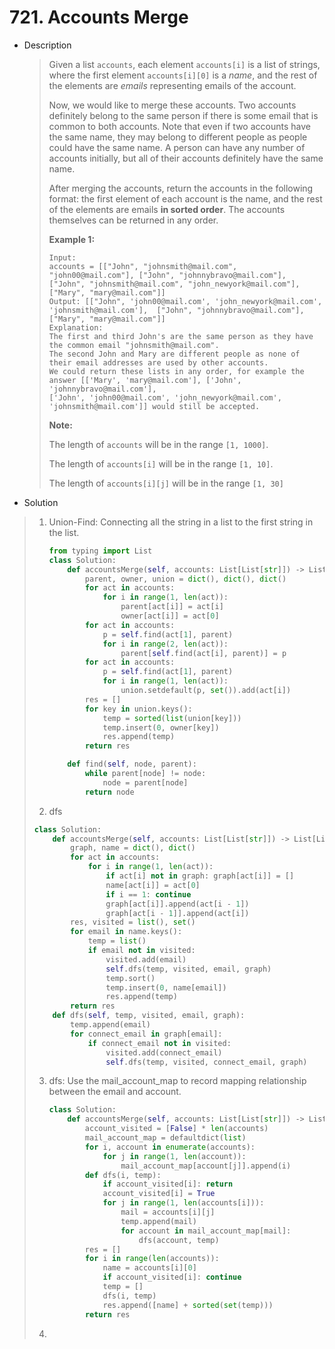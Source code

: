 # 721. Accounts Merge

- Description

  > Given a list `accounts`, each element `accounts[i]` is a list of strings, where the first element `accounts[i][0]` is a *name*, and the rest of the elements are *emails* representing emails of the account.
  >
  > Now, we would like to merge these accounts. Two accounts definitely belong to the same person if there is some email that is common to both accounts. Note that even if two accounts have the same name, they may belong to different people as people could have the same name. A person can have any number of accounts initially, but all of their accounts definitely have the same name.
  >
  > After merging the accounts, return the accounts in the following format: the first element of each account is the name, and the rest of the elements are emails **in sorted order**. The accounts themselves can be returned in any order.
  >
  > **Example 1:**
  >
  > ```
  > Input: 
  > accounts = [["John", "johnsmith@mail.com", "john00@mail.com"], ["John", "johnnybravo@mail.com"], ["John", "johnsmith@mail.com", "john_newyork@mail.com"], ["Mary", "mary@mail.com"]]
  > Output: [["John", 'john00@mail.com', 'john_newyork@mail.com', 'johnsmith@mail.com'],  ["John", "johnnybravo@mail.com"], ["Mary", "mary@mail.com"]]
  > Explanation: 
  > The first and third John's are the same person as they have the common email "johnsmith@mail.com".
  > The second John and Mary are different people as none of their email addresses are used by other accounts.
  > We could return these lists in any order, for example the answer [['Mary', 'mary@mail.com'], ['John', 'johnnybravo@mail.com'], 
  > ['John', 'john00@mail.com', 'john_newyork@mail.com', 'johnsmith@mail.com']] would still be accepted.
  > ```
  >
  > 
  >
  > **Note:**
  >
  > The length of `accounts` will be in the range `[1, 1000]`.
  >
  > The length of `accounts[i]` will be in the range `[1, 10]`.
  >
  > The length of `accounts[i][j]` will be in the range `[1, 30]`

-  Solution

  > 1. Union-Find: Connecting all the string in a list to the first string in the list. 
  >
  >    ```python
  >    from typing import List
  >    class Solution:
  >        def accountsMerge(self, accounts: List[List[str]]) -> List[List[str]]:
  >            parent, owner, union = dict(), dict(), dict()
  >            for act in accounts:
  >                for i in range(1, len(act)):
  >                    parent[act[i]] = act[i]
  >                    owner[act[i]] = act[0]
  >            for act in accounts:
  >                p = self.find(act[1], parent)
  >                for i in range(2, len(act)):
  >                    parent[self.find(act[i], parent)] = p
  >            for act in accounts:
  >                p = self.find(act[1], parent)
  >                for i in range(1, len(act)):
  >                    union.setdefault(p, set()).add(act[i])
  >            res = []
  >            for key in union.keys():
  >                temp = sorted(list(union[key]))
  >                temp.insert(0, owner[key])
  >                res.append(temp)
  >            return res
  >    
  >        def find(self, node, parent):
  >            while parent[node] != node:
  >                node = parent[node]
  >            return node
  >    ```
  >
  > 2.  dfs 
  >
  >    ```python
  >    class Solution:
  >        def accountsMerge(self, accounts: List[List[str]]) -> List[List[str]]:
  >            graph, name = dict(), dict()
  >            for act in accounts:
  >                for i in range(1, len(act)):
  >                    if act[i] not in graph: graph[act[i]] = []
  >                    name[act[i]] = act[0]
  >                    if i == 1: continue
  >                    graph[act[i]].append(act[i - 1])
  >                    graph[act[i - 1]].append(act[i])
  >            res, visited = list(), set()
  >            for email in name.keys():
  >                temp = list()
  >                if email not in visited:
  >                    visited.add(email)
  >                    self.dfs(temp, visited, email, graph)
  >                    temp.sort()
  >                    temp.insert(0, name[email])
  >                    res.append(temp)
  >            return res
  >        def dfs(self, temp, visited, email, graph):
  >            temp.append(email)
  >            for connect_email in graph[email]:
  >                if connect_email not in visited:
  >                    visited.add(connect_email)
  >                    self.dfs(temp, visited, connect_email, graph)
  >    ```
  >
  > 3. dfs: Use the mail_account_map to record mapping relationship between the email and account.
  >
  >    ```python
  >    class Solution:
  >        def accountsMerge(self, accounts: List[List[str]]) -> List[List[str]]:
  >            account_visited = [False] * len(accounts)
  >            mail_account_map = defaultdict(list)
  >            for i, account in enumerate(accounts):
  >                for j in range(1, len(account)):
  >                    mail_account_map[account[j]].append(i)
  >            def dfs(i, temp):
  >                if account_visited[i]: return
  >                account_visited[i] = True
  >                for j in range(1, len(accounts[i])):
  >                    mail = accounts[i][j]
  >                    temp.append(mail)
  >                    for account in mail_account_map[mail]:
  >                        dfs(account, temp)
  >            res = []
  >            for i in range(len(accounts)):
  >                name = accounts[i][0]
  >                if account_visited[i]: continue
  >                temp = []
  >                dfs(i, temp)
  >                res.append([name] + sorted(set(temp)))
  >            return res
  >    ```
  >
  > 4. 